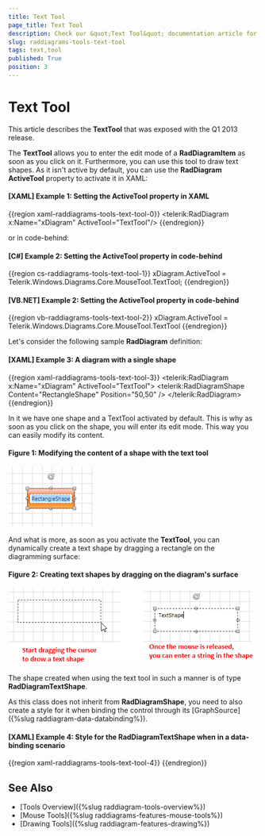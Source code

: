 ```yaml
---
title: Text Tool
page_title: Text Tool
description: Check our &quot;Text Tool&quot; documentation article for the RadDiagram {{ site.framework_name }} control.
slug: raddiagrams-tools-text-tool
tags: text,tool
published: True
position: 3
---
```


# Text Tool

This article describes the __TextTool__ that was exposed with the Q1 2013 release.

The __TextTool__ allows you to enter the edit mode of a __RadDiagramItem__ as soon as you click on it. Furthermore, you can use this tool to draw text shapes. As it isn't active by default, you can use the __RadDiagram ActiveTool__ property to activate it in XAML:

#### __[XAML] Example 1: Setting the ActiveTool property in XAML__
{{region xaml-raddiagrams-tools-text-tool-0}}
	<telerik:RadDiagram x:Name="xDiagram" ActiveTool="TextTool"/>
{{endregion}}

or in code-behind:

#### __[C#] Example 2: Setting the ActiveTool property in code-behind__
{{region cs-raddiagrams-tools-text-tool-1}}
	xDiagram.ActiveTool = Telerik.Windows.Diagrams.Core.MouseTool.TextTool;
{{endregion}}
	
#### __[VB.NET] Example 2: Setting the ActiveTool property in code-behind__
{{region vb-raddiagrams-tools-text-tool-2}}
	xDiagram.ActiveTool = Telerik.Windows.Diagrams.Core.MouseTool.TextTool
{{endregion}}

Let's consider the following sample __RadDiagram__ definition:

#### __[XAML] Example 3: A diagram with a single shape__
{{region xaml-raddiagrams-tools-text-tool-3}}
	<telerik:RadDiagram x:Name="xDiagram" ActiveTool="TextTool">
		<telerik:RadDiagramShape Content="RectangleShape" Position="50,50" />
	</telerik:RadDiagram>
{{endregion}}

In it we have one shape and a TextTool activated by default. This is why as soon as you click on the shape, you will enter its edit mode. This way you can easily modify its content.

#### __Figure 1: Modifying the content of a shape with the text tool__

![Modifying the content of a shape with the text tool](images/RadDiagram_Tools_TextTool.png)

And what is more, as soon as you activate the __TextTool__, you can dynamically create a text shape by dragging a rectangle on the diagramming surface:

#### __Figure 2: Creating text shapes by dragging on the diagram's surface__

![Creating text shapes by dragging on the diagram's surface](images/RadDiagram_Tools_TextShape.png)

The shape created when using the text tool in such a manner is of type **RadDiagramTextShape**.

As this class does not inherit from **RadDiagramShape**, you need to also create a style for it when binding the control through its [GraphSource]({%slug raddiagram-data-databinding%}).

#### __[XAML] Example 4: Style for the RadDiagramTextShape when in a data-binding scenario__
{{region xaml-raddiagrams-tools-text-tool-4}}
		<!-- If you are using the NoXaml binaries, you should base the style on the default one for the theme like so:
        <Style TargetType="telerik:RadDiagramTextShape" BasedOn="{StaticResource RadDiagramTextShapeStyle}">-->
	<Style TargetType="telerik:RadDiagramTextShape">
		<Setter Property="Position" Value="{Binding Position, Mode=TwoWay}" />
		<Setter Property="ContentTemplate">
			<Setter.Value>
				<DataTemplate>
					<TextBlock Text="{Binding Content}" />
				</DataTemplate>
			</Setter.Value>
		</Setter>
		<Setter Property="EditTemplate">
			<Setter.Value>
				<DataTemplate>
					<TextBox Text="{Binding Content, Mode=TwoWay}" />
				</DataTemplate>
			</Setter.Value>
		</Setter>
	</Style>
{{endregion}}

## See Also
 * [Tools Overview]({%slug raddiagram-tools-overview%})
 * [Mouse Tools]({%slug raddiagrams-features-mouse-tools%})
 * [Drawing Tools]({%slug raddiagram-features-drawing%})